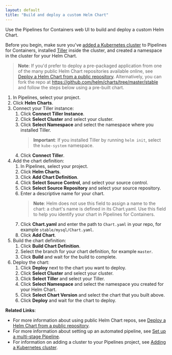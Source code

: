 ```yaml
---
layout: default
title: "Build and deploy a custom Helm Chart"
--- 
```


Use the Pipelines for Containers web UI to build and deploy a custom Helm Chart.

Before you begin, make sure you've [added a Kubernetes cluster](./cluster-add.html) to Pipelines for Containers, installed <a href="https://github.com/helm/helm/blob/master/docs/install.md" target="_blank">Tiller</a> inside the cluster, and created a namespace in the cluster for your Helm Chart.

> **Note**: If you'd prefer to deploy a pre-packaged application from one of the many public Helm Chart repositories available online, see [Deploy a Helm Chart from a public repository](./helm-chart.html). Alternatively, you can fork the repo at <a href="https://github.com/helm/charts/tree/master/stable" target="_blank">https://github.com/helm/charts/tree/master/stable</a> and follow the steps below using a pre-built chart. 

1. In Pipelines, select your project.
1. Click **Helm Charts**.
1. Connect your Tiller instance:
   1. Click **Connect Tiller Instance**.
   1. Click **Select Cluster** and select your cluster. 
   1. Click **Select Namespace** and select the namespace where you installed Tiller.
      > **Important**: If you installed Tiller by running `helm init`, select the `kube-system` namespace.   
   1. Click **Connect Tiller**.
1. Add the chart definition:
   1. In Pipelines, select your project.
   1. Click **Helm Charts**.
   1. Click **Add Chart Definition**.
   1. Click **Select Source Control**, and select your source control. 
   1. Click **Select Source Repository** and select your source repository.
   1. Enter a descriptive name for your chart.  
      > **Note**: Helm does not use this field to assign a name to the chart: a chart's name is defined in its Chart.yaml. Use this field to help you identify your chart in Pipelines for Containers.  
   1. Click **Chart.yaml** and enter the path to `Chart.yaml` in your repo, for example `stable/mysql/Chart.yaml`.
   1. Click **Add Chart**. 
1. Build the chart definition:
   1. Click **Build Chart Definition**.
   1. Select the branch for your chart definition, for example `master`.
   1. Click **Build** and wait for the build to complete. 
1. Deploy the chart:
   1. Click **Deploy** next to the chart you want to deploy.
   1. Click **Select Cluster** and select your cluster. 
   1. Click **Select Tiller** and select your Tiller. 
   1. Click **Select Namespace** and select the namespace you created for your Helm Chart. 
   1. Click **Select Chart Version** and select the chart that you built above.
   1. Click **Deploy** and wait for the chart to deploy.

**Related Links**:
* For more information about using public Helm Chart repos, see [Deploy a Helm Chart from a public repository](./helm-chart.html).
* For more information about setting up an automated pipeline, see [Set up a multi-stage Pipeline](./pipeline-set-up.html).
* For information on adding a cluster to your Pipelines project, see [Adding a Kubernetes cluster](./cluster-add.html). 
